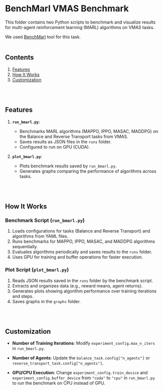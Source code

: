 # BenchMarl VMAS Benchmark

This folder contains two Python scripts to benchmark and visualize results for multi-agent reinforcement learning (MARL) algorithms on VMAS tasks.

We used [BenchMarl](https://github.com/facebookresearch/BenchMARL) tool for this task.
<br>
<br>

## Contents
1. [Features](#features)
2. [How It Works](#how-it-works)
3. [Customization](#customization)
<br>
<br>

## Features
1. **`run_bmarl.py`**:
   - Benchmarks MARL algorithms (MAPPO, IPPO, MASAC, MADDPG) on the Balance and Reverse Transport tasks from VMAS.
   - Saves results as JSON files in the `runs` folder.
   - Configured to run on GPU (CUDA).

2. **`plot_bmarl.py`**:
   - Plots benchmark results saved by `run_bmarl.py`.
   - Generates graphs comparing the performance of algorithms across tasks.
<br>
<br>

## How It Works

### Benchmark Script (`run_bmarl.py`)
1. Loads configurations for tasks (Balance and Reverse Transport) and algorithms from YAML files.
2. Runs benchmarks for MAPPO, IPPO, MASAC, and MADDPG algorithms sequentially.
3. Evaluates algorithms periodically and saves results to the `runs` folder.
4. Uses GPU for training and buffer operations for faster execution.

### Plot Script (`plot_bmarl.py`)
1. Reads JSON results saved in the `runs` folder by the benchmark script.
2. Extracts and organizes data (e.g., reward means, agent returns).
3. Generates plots showing algorithm performance over training iterations and steps.
4. Saves graphs in the `graphs` folder.
<br>
<br>

## Customization

- **Number of Training Iterations**:
  Modify `experiment_config.max_n_iters` in `run_bmarl.py`.

- **Number of Agents**:
  Update the `balance_task.config["n_agents"]` or `reverse_transport_task.config["n_agents"]`.

- **GPU/CPU Execution**:
  Change `experiment_config.train_device` and `experiment_config.buffer_device` from `"cuda"` to `"cpu"` in `run_bmarl.py` to run the benchmark on CPU instead of GPU.